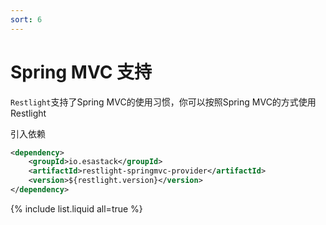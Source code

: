 ```yaml
---
sort: 6
---
```


# Spring MVC 支持

`Restlight`支持了Spring MVC的使用习惯，你可以按照Spring MVC的方式使用Restlight 

引入依赖

```xml
<dependency>
	<groupId>io.esastack</groupId>
	<artifactId>restlight-springmvc-provider</artifactId>
	<version>${restlight.version}</version>
</dependency>
```

{% include list.liquid all=true %}

